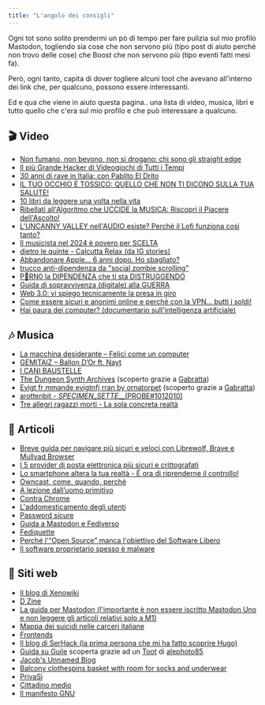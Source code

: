 ```yaml
---
title: "L'angolo dei consigli"
---
```


Ogni tot sono solito prendermi un pò di tempo per fare pulizia sul mio profilo Mastodon, togliendo sia cose che non servono più (tipo post di aiuto perchè non trovo delle cose) che Boost che non servono più (tipo eventi fatti mesi fa).

Però, ogni tanto, capita di dover togliere alcuni toot che avevano all'interno dei link che, per qualcuno, possono essere interessanti.

Ed e qua che viene in aiuto questa pagina.. una lista di video, musica, libri e tutto quello che c'era sul mio profilo e che può interessare a qualcuno.

## 🎬 Video

- [Non fumano, non bevono, non si drogano: chi sono gli straight edge](https://yt.artemislena.eu/watch?v=ftL-FRHS9IE)
- [Il più Grande Hacker di Videogiochi di Tutti i Tempi](https://invidious.nerdvpn.de/watch?v=Nt0d6ztCBmM)
- [30 anni di rave in Italia: con Pablito El Drito](https://invidious.nerdvpn.de/watch?v=yzRvvQgEOHM)
- [IL TUO OCCHIO È TOSSICO: QUELLO CHE NON TI DICONO SULLA TUA SALUTE!](https://invidious.perennialte.ch/watch?v=IlmrpJrbNsk)
- [10 libri da leggere una volta nella vita](https://invidious.perennialte.ch/watch?v=ZpWCnKeDHO8) 
- [Ribellati all'Algoritmo che UCCIDE la MUSICA: Riscopri il Piacere dell'Ascolto!](https://inv.nadeko.net/watch?v=dE6-F4Sgih0)
- [L'UNCANNY VALLEY nell'AUDIO esiste? Perchè il Lofi funziona così tanto?](https://invidious.jing.rocks/watch?v=NskhWla2P4U)
- [Il musicista nel 2024 è povero per SCELTA](https://inv.nadeko.net/watch?v=qGM3RcZVx1o)
- [dietro le quinte - Calcutta Relax (da IG stories)](https://inv.nadeko.net/watch?v=DJSi8w804ml)
- [Abbandonare Apple... 6 anni dopo. Ho sbagliato?](https://inv.nadeko.net/search?q=reaperiani+apple)
- [trucco anti-dipendenza da "social zombie scrolling"](https://inv.nadeko.net/watch?v=kSj9qZA4jGg)
- [P🔞RN0 la DIPENDENZA che ti sta DISTRUGGENDO](https://inv.nadeko.net/watch?v=yxv7VWLkB9g)
- [Guida di sopravvivenza (digitale) alla GUERRA](https://invidious.privacyredirect.com/watch?v=J-2dQD3Xs6g&list=PL2OAfPnNYMnOAyBhX54HyrirY2Q5kQfPx&index=15)
- [Web 3.0: vi spiego tecnicamente la presa in giro](https://invidious.privacyredirect.com/watch?v=ZmMt_qB4FpE&list=PL2OAfPnNYMnOAyBhX54HyrirY2Q5kQfPx&index=16)
- [Come essere sicuri e anonimi online e perché con la VPN... butti i soldi!](https://invidious.privacyredirect.com/watch?v=nebJdwmYP6E&list=PL2OAfPnNYMnOAyBhX54HyrirY2Q5kQfPx&index=17)
- [Hai paura dei computer? (documentario sull'intelligenza artificiale)](https://invidious.privacyredirect.com/watch?v=3glV_suZna0&list=PL2OAfPnNYMnOAyBhX54HyrirY2Q5kQfPx&index=8)

## 🎶 Musica

- [La macchina desiderante – Felici come un computer](https://audio.copyriot.xyz/library/albums/2)
- [GEMITAIZ – Ballon D’Or ft. Nayt](https://invidious.lunar.icu/watch?v=mO2vFlCvlY8)
- [I CANI BAUSTELLE](https://icanibaustelle.bandcamp.com/album/i-cani-baustelle)
- [The Dungeon Synth Archives](https://www.youtube.com/@TheDungeonSynthArchives/videos) (scoperto grazie a [Gabratta](https://livellosegreto.it/@Gabratta))
- [Evigt fr mmande evigtnfj rran by ornatorpet](https://ornatorpet.bandcamp.com/album/evigt-fr-mmande-evigt-fj-rran) (scoperto grazie a [Gabratta](https://livellosegreto.it/@Gabratta))
- [ arottenbit - _SPECIMEN_SETTE___(PROBE#1012010)](https://invidious.nerdvpn.de/watch?v=f2V0CaIdOYY&feature=shared)
- [Tre allegri ragazzi morti - La sola concreta realtà](https://invidious.nerdvpn.de/watch?v=MmYqRPDFALk&feature=shared)

## 📰 Articoli

- [Breve guida per navigare più sicuri e veloci con Librewolf, Brave e Mullvad Browser](https://noblogo.org/filippodb/breve-guida-per-navigare-piu-veloci-e-piu-sicuri-con-le-estensioni-per)
- [I 5 provider di posta elettronica più sicuri e crittografati](https://www.tecnobabele.com/i-5-provider-di-posta-elettronica-piu-sicuri-e-crittografati/2021-02-03/)
- [Lo smartphone altera la tua realtà - È ora di riprenderne il controllo!](https://digidati.art/guide/lo-smartphone-altera-la-tua-realta-e-ora-di-riprenderne-il-controllo/)
- [Owncast, come, quando, perché](https://log.livellosegreto.it/ksgaminglife/owncast-come-quando-perche)
- [A lezione dall’uomo primitivo](https://www.rivistastudio.com/cacciatore-raccoglitore-genitore/)
- [Contra Chrome](https://copernicani.it/un-fumetto-ci-spiega-come-chrome-sia-diventato-una-minaccia-per-la-privacy-e-per-democrazia/)
- [L'addomesticamento degli utenti](https://www.lealternative.net/2021/12/13/whatsapp-e-laddomesticamento-degli-utenti/)
- [Password sicure](https://www.lealternative.net/2021/09/24/come-scelgo-una-password-sicura/)
- [Guida a Mastodon e Fediverso](https://www.informapirata.it/2022/04/29/guida-galattica-per-twitter-stoppisti-finiti-su-mastodon/)
- [Fediquette](https://www.informapirata.it/2022/03/22/fediquette-la-netiquette-e-il-fediverso/)
- [Perché l'“Open Source” manca l'obiettivo del Software Libero](https://www.gnu.org/philosophy/open-source-misses-the-point.it.html)
- [Il software proprietario spesso è malware](https://www.gnu.org/proprietary/proprietary.html)

## 🔗 Siti web

- [Il blog di Xenowiki](https://www.xenowiki.org/it/Blog.html)
- [D Zine](https://dzine.deditore.com/it/)
- [La guida per Mastodon (l'importante è non essere iscritto Mastodon Uno e non leggere gli articoli relativi solo a M1)](https://noblogo.org/uno-academy/uno-academy-index)
- [Mappa dei suicidi nelle carceri italiane](https://trovawiki.altervista.org/suicidi_carcere.php)
- [Frontends](https://www.ggtyler.dev/other/frontends)
- [Il blog di SerHack (la prima persona che mi ha fatto scoprire Hugo)](https://serhack.me/) 
- [Guida su Guile](https://jeko.frama.io/it/index.html) scoperta grazie ad un [Toot](https://livellosegreto.it/@alephoto85/110912123134816767) di [alephoto85](https://livellosegreto.it/@alephoto85)
- [Jacob's Unnamed Blog](https://jacobwsmith.xyz/)
- [Balcony clothespins basket with room for socks and underwear](https://www.printables.com/model/953672-balcony-clothespins-basket-with-room-for-socks-and?lang=it)
- [PrivaSì](https://privasi.eticadigitale.org/)
- [Cittadino medio](https://cittadinomedio.it/)
- [Il manifesto GNU](https://www.gnu.org/gnu/manifesto.html)
